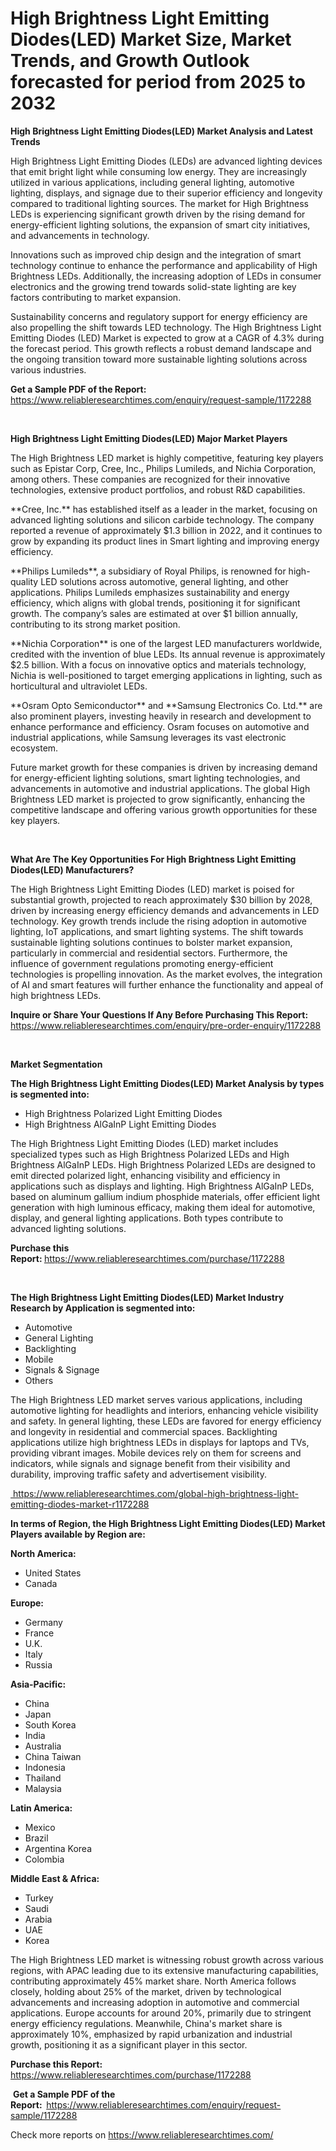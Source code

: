 <p><h1>High Brightness Light Emitting Diodes(LED) Market Size, Market Trends, and Growth Outlook forecasted for period from 2025 to 2032</h1></p><p><strong>High Brightness Light Emitting Diodes(LED) Market Analysis and Latest Trends</strong></p>
<p><p>High Brightness Light Emitting Diodes (LEDs) are advanced lighting devices that emit bright light while consuming low energy. They are increasingly utilized in various applications, including general lighting, automotive lighting, displays, and signage due to their superior efficiency and longevity compared to traditional lighting sources. The market for High Brightness LEDs is experiencing significant growth driven by the rising demand for energy-efficient lighting solutions, the expansion of smart city initiatives, and advancements in technology. </p><p>Innovations such as improved chip design and the integration of smart technology continue to enhance the performance and applicability of High Brightness LEDs. Additionally, the increasing adoption of LEDs in consumer electronics and the growing trend towards solid-state lighting are key factors contributing to market expansion. </p><p>Sustainability concerns and regulatory support for energy efficiency are also propelling the shift towards LED technology. The High Brightness Light Emitting Diodes (LED) Market is expected to grow at a CAGR of 4.3% during the forecast period. This growth reflects a robust demand landscape and the ongoing transition toward more sustainable lighting solutions across various industries.</p></p>
<p><strong>Get a Sample PDF of the Report:&nbsp;</strong> <a href="https://www.reliableresearchtimes.com/enquiry/request-sample/1172288?utm_campaign=2391&utm_medium=2&utm_source=Github&utm_content=ia&utm_term=13022025&utm_id=high-brightness-light-emitting-diodesled">https://www.reliableresearchtimes.com/enquiry/request-sample/1172288</a></p>
<p>&nbsp;</p>
<p><strong>High Brightness Light Emitting Diodes(LED) Major Market Players</strong></p>
<p><p>The High Brightness LED market is highly competitive, featuring key players such as Epistar Corp, Cree, Inc., Philips Lumileds, and Nichia Corporation, among others. These companies are recognized for their innovative technologies, extensive product portfolios, and robust R&D capabilities.</p><p>**Cree, Inc.** has established itself as a leader in the market, focusing on advanced lighting solutions and silicon carbide technology. The company reported a revenue of approximately $1.3 billion in 2022, and it continues to grow by expanding its product lines in Smart lighting and improving energy efficiency.</p><p>**Philips Lumileds**, a subsidiary of Royal Philips, is renowned for high-quality LED solutions across automotive, general lighting, and other applications. Philips Lumileds emphasizes sustainability and energy efficiency, which aligns with global trends, positioning it for significant growth. The company’s sales are estimated at over $1 billion annually, contributing to its strong market position.</p><p>**Nichia Corporation** is one of the largest LED manufacturers worldwide, credited with the invention of blue LEDs. Its annual revenue is approximately $2.5 billion. With a focus on innovative optics and materials technology, Nichia is well-positioned to target emerging applications in lighting, such as horticultural and ultraviolet LEDs.</p><p>**Osram Opto Semiconductor** and **Samsung Electronics Co. Ltd.** are also prominent players, investing heavily in research and development to enhance performance and efficiency. Osram focuses on automotive and industrial applications, while Samsung leverages its vast electronic ecosystem.</p><p>Future market growth for these companies is driven by increasing demand for energy-efficient lighting solutions, smart lighting technologies, and advancements in automotive and industrial applications. The global High Brightness LED market is projected to grow significantly, enhancing the competitive landscape and offering various growth opportunities for these key players.</p></p>
<p>&nbsp;</p>
<p><strong>What Are The Key Opportunities For High Brightness Light Emitting Diodes(LED) Manufacturers?</strong></p>
<p><p>The High Brightness Light Emitting Diodes (LED) market is poised for substantial growth, projected to reach approximately $30 billion by 2028, driven by increasing energy efficiency demands and advancements in LED technology. Key growth trends include the rising adoption in automotive lighting, IoT applications, and smart lighting systems. The shift towards sustainable lighting solutions continues to bolster market expansion, particularly in commercial and residential sectors. Furthermore, the influence of government regulations promoting energy-efficient technologies is propelling innovation. As the market evolves, the integration of AI and smart features will further enhance the functionality and appeal of high brightness LEDs.</p></p>
<p><strong>Inquire or Share Your Questions If Any Before Purchasing This Report:</strong> <a href="https://www.reliableresearchtimes.com/enquiry/pre-order-enquiry/1172288?utm_campaign=2391&utm_medium=2&utm_source=Github&utm_content=ia&utm_term=13022025&utm_id=high-brightness-light-emitting-diodesled">https://www.reliableresearchtimes.com/enquiry/pre-order-enquiry/1172288</a></p>
<p>&nbsp;</p>
<p><strong>Market Segmentation</strong></p>
<p><strong>The High Brightness Light Emitting Diodes(LED) Market Analysis by types is segmented into:</strong></p>
<p><ul><li>High Brightness Polarized Light Emitting Diodes</li><li>High Brightness AlGaInP Light Emitting Diodes</li></ul></p>
<p><p>The High Brightness Light Emitting Diodes (LED) market includes specialized types such as High Brightness Polarized LEDs and High Brightness AlGaInP LEDs. High Brightness Polarized LEDs are designed to emit directed polarized light, enhancing visibility and efficiency in applications such as displays and lighting. High Brightness AlGaInP LEDs, based on aluminum gallium indium phosphide materials, offer efficient light generation with high luminous efficacy, making them ideal for automotive, display, and general lighting applications. Both types contribute to advanced lighting solutions.</p></p>
<p><strong>Purchase this Report:&nbsp;</strong><a href="https://www.reliableresearchtimes.com/purchase/1172288?utm_campaign=2391&utm_medium=2&utm_source=Github&utm_content=ia&utm_term=13022025&utm_id=high-brightness-light-emitting-diodesled">https://www.reliableresearchtimes.com/purchase/1172288</a></p>
<p>&nbsp;</p>
<p><strong>The High Brightness Light Emitting Diodes(LED) Market Industry Research by Application is segmented into:</strong></p>
<p><ul><li>Automotive</li><li>General Lighting</li><li>Backlighting</li><li>Mobile</li><li>Signals & Signage</li><li>Others</li></ul></p>
<p><p>The High Brightness LED market serves various applications, including automotive lighting for headlights and interiors, enhancing vehicle visibility and safety. In general lighting, these LEDs are favored for energy efficiency and longevity in residential and commercial spaces. Backlighting applications utilize high brightness LEDs in displays for laptops and TVs, providing vibrant images. Mobile devices rely on them for screens and indicators, while signals and signage benefit from their visibility and durability, improving traffic safety and advertisement visibility.</p></p>
<p><a href="https://www.reliableresearchtimes.com/global-high-brightness-light-emitting-diodes-market-r1172288?utm_campaign=2391&utm_medium=2&utm_source=Github&utm_content=ia&utm_term=13022025&utm_id=high-brightness-light-emitting-diodesled">&nbsp;https://www.reliableresearchtimes.com/global-high-brightness-light-emitting-diodes-market-r1172288</a></p>
<p><strong>In terms of Region, the High Brightness Light Emitting Diodes(LED) Market Players available by Region are:</strong></p>
<p>
    <p> <strong> North America: </strong>
        <ul>
            <li>United States</li>
            <li>Canada</li>
        </ul>
        </p> 
    <p> <strong> Europe: </strong>
        <ul>
            <li>Germany</li>
            <li>France</li>
            <li>U.K.</li>
            <li>Italy</li>
            <li>Russia</li>
        </ul>
        </p> 
    <p> <strong> Asia-Pacific: </strong>
        <ul>
            <li>China</li>
            <li>Japan</li>
            <li>South Korea</li>
            <li>India</li>
            <li>Australia</li>
            <li>China Taiwan</li>
            <li>Indonesia</li>
            <li>Thailand</li>
            <li>Malaysia</li>
        </ul>
        </p> 
    <p> <strong> Latin America: </strong>
        <ul>
            <li>Mexico</li>
            <li>Brazil</li>
            <li>Argentina Korea</li>
            <li>Colombia</li>
        </ul>
        </p> 
    <p> <strong> Middle East & Africa: </strong>
        <ul>
            <li>Turkey</li>
            <li>Saudi</li>
            <li>Arabia</li>
            <li>UAE</li>
            <li>Korea</li>
        </ul>
    </p>
    </p>
<p><p>The High Brightness LED market is witnessing robust growth across various regions, with APAC leading due to its extensive manufacturing capabilities, contributing approximately 45% market share. North America follows closely, holding about 25% of the market, driven by technological advancements and increasing adoption in automotive and commercial applications. Europe accounts for around 20%, primarily due to stringent energy efficiency regulations. Meanwhile, China's market share is approximately 10%, emphasized by rapid urbanization and industrial growth, positioning it as a significant player in this sector.</p></p>
<p><strong>Purchase this Report: </strong><a href="https://www.reliableresearchtimes.com/purchase/1172288?utm_campaign=2391&utm_medium=2&utm_source=Github&utm_content=ia&utm_term=13022025&utm_id=high-brightness-light-emitting-diodesled">https://www.reliableresearchtimes.com/purchase/1172288</a></p>
<p>&nbsp;<strong>Get a Sample PDF of the Report:&nbsp;&nbsp;</strong><a href="https://www.reliableresearchtimes.com/enquiry/request-sample/1172288?utm_campaign=2391&utm_medium=2&utm_source=Github&utm_content=ia&utm_term=13022025&utm_id=high-brightness-light-emitting-diodesled">https://www.reliableresearchtimes.com/enquiry/request-sample/1172288</a></p>
<p><strong></strong></p>
<p>Check more reports on <a href="https://www.reliableresearchtimes.com/?utm_campaign=2391&utm_medium=2&utm_source=Github&utm_content=ia&utm_term=13022025&utm_id=high-brightness-light-emitting-diodesled">https://www.reliableresearchtimes.com/</a></p>